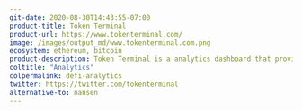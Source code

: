 ```yaml
---
git-date: 2020-08-30T14:43:55-07:00
product-title: Token Terminal
product-url: https://www.tokenterminal.com/
image: /images/output_md/www.tokenterminal.com.png
ecosystem: ethereum, bitcoin
product-description: Token Terminal is a analytics dashboard that provides traditional financial metrics on cryptoassets and defi products
coltitle: "Analytics"
colpermalink: defi-analytics
twitter: https://twitter.com/tokenterminal
alternative-to: nansen
---
```


